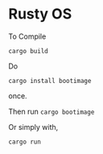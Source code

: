# Rusty OS

To Compile
```
cargo build
```

Do 
```
cargo install bootimage
```
once.

Then run `cargo bootimage`

Or simply with,
```
cargo run
```